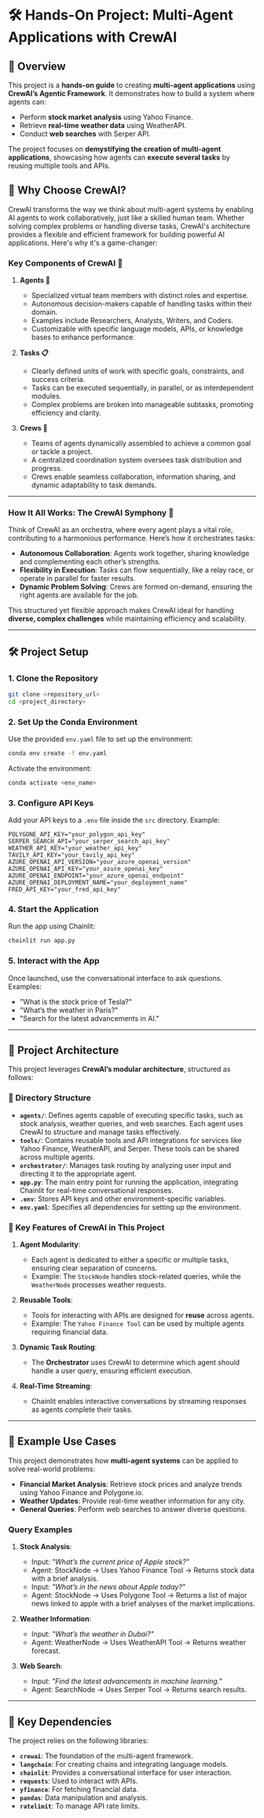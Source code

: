 # 🛠️ Hands-On Project: Multi-Agent Applications with CrewAI  

## 🚀 Overview  

This project is a **hands-on guide** to creating **multi-agent applications** using **CrewAI’s Agentic Framework**. It demonstrates how to build a system where agents can:  
- Perform **stock market analysis** using Yahoo Finance.  
- Retrieve **real-time weather data** using WeatherAPI.  
- Conduct **web searches** with Serper API.  

The project focuses on **demystifying the creation of multi-agent applications**, showcasing how agents can **execute several tasks** by reusing multiple tools and APIs.  

## 🤔 Why Choose CrewAI?

CrewAI transforms the way we think about multi-agent systems by enabling AI agents to work collaboratively, just like a skilled human team. Whether solving complex problems or handling diverse tasks, CrewAI's architecture provides a flexible and efficient framework for building powerful AI applications. Here's why it's a game-changer:

### **Key Components of CrewAI 🧩**

1. **Agents 🤖**  
   - Specialized virtual team members with distinct roles and expertise.  
   - Autonomous decision-makers capable of handling tasks within their domain.  
   - Examples include Researchers, Analysts, Writers, and Coders.  
   - Customizable with specific language models, APIs, or knowledge bases to enhance performance.

2. **Tasks 📋**  
   - Clearly defined units of work with specific goals, constraints, and success criteria.  
   - Tasks can be executed sequentially, in parallel, or as interdependent modules.  
   - Complex problems are broken into manageable subtasks, promoting efficiency and clarity.

3. **Crews 👥**  
   - Teams of agents dynamically assembled to achieve a common goal or tackle a project.  
   - A centralized coordination system oversees task distribution and progress.  
   - Crews enable seamless collaboration, information sharing, and dynamic adaptability to task demands.

---

### **How It All Works: The CrewAI Symphony 🎼**

Think of CrewAI as an orchestra, where every agent plays a vital role, contributing to a harmonious performance. Here’s how it orchestrates tasks:

- **Autonomous Collaboration**: Agents work together, sharing knowledge and complementing each other’s strengths.  
- **Flexibility in Execution**: Tasks can flow sequentially, like a relay race, or operate in parallel for faster results.  
- **Dynamic Problem Solving**: Crews are formed on-demand, ensuring the right agents are available for the job.

This structured yet flexible approach makes CrewAI ideal for handling **diverse, complex challenges** while maintaining efficiency and scalability.


---

## 🛠️ Project Setup  

### 1. Clone the Repository  

```bash  
git clone <repository_url>  
cd <project_directory>  
```  

### 2. Set Up the Conda Environment  

Use the provided `env.yaml` file to set up the environment:  

```bash  
conda env create -f env.yaml  
```  

Activate the environment:  

```bash  
conda activate <env_name>  
```  

### 3. Configure API Keys  

Add your API keys to a `.env` file inside the `src` directory. Example:  

```plaintext  
POLYGONE_API_KEY="your_polygon_api_key"  
SERPER_SEARCH_API="your_serper_search_api_key"  
WEATHER_API_KEY="your_weather_api_key"  
TAVILY_API_KEY="your_tavily_api_key"  
AZURE_OPENAI_API_VERSION="your_azure_openai_version"  
AZURE_OPENAI_API_KEY="your_azure_openai_key"  
AZURE_OPENAI_ENDPOINT="your_azure_openai_endpoint"  
AZURE_OPENAI_DEPLOYMENT_NAME="your_deployment_name"  
FRED_API_KEY="your_fred_api_key"  
```  

### 4. Start the Application  

Run the app using Chainlit:  

```bash  
chainlit run app.py  
```  

### 5. Interact with the App  

Once launched, use the conversational interface to ask questions. Examples:  
- "What is the stock price of Tesla?"  
- "What’s the weather in Paris?"  
- "Search for the latest advancements in AI."  

---

## 🧩 Project Architecture  

This project leverages **CrewAI’s modular architecture**, structured as follows:  

### 📂 Directory Structure  

- **`agents/`**: Defines agents capable of executing specific tasks, such as stock analysis, weather queries, and web searches. Each agent uses CrewAI to structure and manage tasks effectively.  
- **`tools/`**: Contains reusable tools and API integrations for services like Yahoo Finance, WeatherAPI, and Serper. These tools can be shared across multiple agents.  
- **`orchestrator/`**: Manages task routing by analyzing user input and directing it to the appropriate agent.  
- **`app.py`**: The main entry point for running the application, integrating Chainlit for real-time conversational responses.  
- **`.env`**: Stores API keys and other environment-specific variables.  
- **`env.yaml`**: Specifies all dependencies for setting up the environment.  

### 🧠 Key Features of CrewAI in This Project  

1. **Agent Modularity**:  
   - Each agent is dedicated to either a specific or multiple tasks, ensuring clear separation of concerns.  
   - Example: The `StockNode` handles stock-related queries, while the `WeatherNode` processes weather requests.  

2. **Reusable Tools**:  
   - Tools for interacting with APIs are designed for **reuse** across agents.  
   - Example: The `Yahoo Finance Tool` can be used by multiple agents requiring financial data.  

3. **Dynamic Task Routing**:  
   - The **Orchestrator** uses CrewAI to determine which agent should handle a user query, ensuring efficient execution.  

4. **Real-Time Streaming**:  
   - Chainlit enables interactive conversations by streaming responses as agents complete their tasks.  

---

## 🌟 Example Use Cases  

This project demonstrates how **multi-agent systems** can be applied to solve real-world problems:  

- **Financial Market Analysis**: Retrieve stock prices and analyze trends using Yahoo Finance and Polygone.io.
- **Weather Updates**: Provide real-time weather information for any city.  
- **General Queries**: Perform web searches to answer diverse questions.  

### Query Examples  

1. **Stock Analysis**:  
   - Input: *"What’s the current price of Apple stock?"*  
   - Agent: StockNode → Uses Yahoo Finance Tool → Returns stock data with a brief analysis.  
   - Input: *"What’s in the news about Apple today?"*  
   - Agent: StockNode → Uses Polygone Tool → Returns a list of major news linked to apple with a brief analyses of the market implications.

2. **Weather Information**:  
   - Input: *"What’s the weather in Dubai?"*  
   - Agent: WeatherNode → Uses WeatherAPI Tool → Returns weather forecast.  

3. **Web Search**:  
   - Input: *"Find the latest advancements in machine learning."*  
   - Agent: SearchNode → Uses Serper Tool → Returns search results.  

---

## 🔑 Key Dependencies  

The project relies on the following libraries:  

- **`crewai`**: The foundation of the multi-agent framework.  
- **`langchain`**: For creating chains and integrating language models.  
- **`chainlit`**: Provides a conversational interface for user interaction.  
- **`requests`**: Used to interact with APIs.  
- **`yfinance`**: For fetching financial data.  
- **`pandas`**: Data manipulation and analysis.  
- **`ratelimit`**: To manage API rate limits.  

